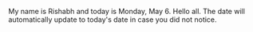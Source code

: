 My name is Rishabh and today is Monday, May 6. Hello all. The date will automatically update to today's date in case you did not notice.
